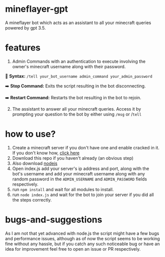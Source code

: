# mineflayer-gpt
A mineflayer bot which acts as an assistant to all your minecraft queries powered by gpt 3.5.


# features
1. Admin Commands with an authentication to execute involving the owner's minecraft username along with their password.

📝 **Syntax:** `/tell your_bot_username admin_command your_admin_password`

➡️ **Stop Command:** Exits the script resulting in the bot disconnecting.

➡️ **Restart Command:** Restarts the bot resulting in the bot to rejoin.


2. The assistant to answer all your minecraft queries. Access it by prompting your question to the bot by either using `/msg` or /`tell`


# how to use?
1. Create a minecraft server if you don't have one and enable cracked in it. If you don't know how, [click here](https://shockbyte.com/billing/knowledgebase/70/Disable-Online-Mode-for-Your-Minecraft-Server-Allow-Cracked-Clients-to-Join.html)
2. Download this repo if you haven't already (an obvious step)
3. Also download [nodejs](https://nodejs.org/en/download)
4. Open index.js add your server's ip address and port, along with the bot's username and add your minecraft username along with any random password in the `ADMIN_USERNAME` and `ADMIN_PASSWORD` fields respectively.
5. run `npm install` and wait for all modules to install.
6. run `node index.js` and wait for the bot to join your server if you did all the steps correctly.

# bugs-and-suggestions
As I am not that yet advanced with node.js the script might have a few bugs and performance issues, although as of now the script seems to be working fine without any hassle, but if you catch any such noticeable bug or have an idea for improvement feel free to open an issue or PR respectively.
